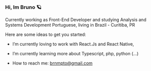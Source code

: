 ### Hi, Im Bruno 🪐


Currently working as Front-End Developer and studying Analysis and Systems Development
Portuguese, living in Brazil - Curitiba, PR

Here are some ideas to get you started:

- I’m currently loving to work with React.Js and React Native, 
- I’m currently learning more about Typescript, php, python (...)

- How to reach me: brnmpto@gmail.com
